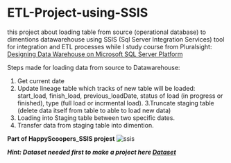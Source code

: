 # ETL-Project-using-SSIS
this project about loading table from source (operational database) to dimentions datawarehouse using SSIS 
(Sql Server Integration Services) tool for integration and ETL processes while I study course from Pluralsight: [Designing Data Warehouse on Microsoft SQL Server Platform](https://app.pluralsight.com/library/courses/sql-server-platform-designing-data-warehouse/table-of-contents)

Steps made for loading data from source to Datawarehouse:
1. Get current date
2. Update lineage table which tracks of new table will be loaded: start_load, finish_load, previous_loadDate, 
   status of load (in progress or finished), type (full load or incrmental load).
3.Truncate staging table (delete data itself from table to able to load new data)
4. Loading into Staging table between two specific dates.
5. Transfer data from staging table into dimention.

**Part of HappyScoopers_SSIS projest**
![ssis](https://user-images.githubusercontent.com/49993791/166066840-5ff2014c-065c-4762-8ecf-422ead23e97e.PNG)


***Hint: Dataset needed first to make a project here [Dataset](https://github.com/TasneemAhmed/ETL-Project-using-SSIS/tree/master/sql-server-platform-designing-data-warehouse/03/demos/demos/PREREQUISITE%20-%20Creating%20the%20needed%20databases)***
